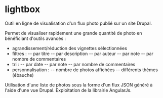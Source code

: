 lightbox
========

Outil en ligne de visualisation d'un flux photo publié sur un site Drupal.

Permet de visualiser rapidement une grande quantité de photo en bénéficiant d'outils avancés :
- agrandissement/réduction des vignettes sélectionnées
- filtres :
-- par titre
-- par description
-- par auteur
-- par note
-- par nombre de commentaires
- tri :
-- par date
-- par note
-- par nombre de commentaires
- personnalisation : 
-- nombre de photos affichées
-- différents thèmes (ébauche)

Utilisation d'une liste de photos sous la forme d'un flux JSON généré à l'aide d'une vue Drupal.
Exploitation de la librairie AngularJs.
